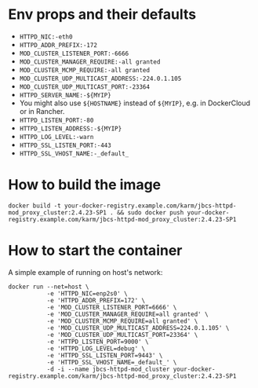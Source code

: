 # Env props and their defaults

* ```HTTPD_NIC:-eth0```
* ```HTTPD_ADDR_PREFIX:-172```
* ```MOD_CLUSTER_LISTENER_PORT:-6666```
* ```MOD_CLUSTER_MANAGER_REQUIRE:-all granted```
* ```MOD_CLUSTER_MCMP_REQUIRE:-all granted```
* ```MOD_CLUSTER_UDP_MULTICAST_ADDRESS:-224.0.1.105```
* ```MOD_CLUSTER_UDP_MULTICAST_PORT:-23364```
* ```HTTPD_SERVER_NAME:-${MYIP}```
 * You might also use ```${HOSTNAME}``` instead of ```${MYIP}```, e.g. in DockerCloud or in Rancher. 
* ```HTTPD_LISTEN_PORT:-80```
* ```HTTPD_LISTEN_ADDRESS:-${MYIP}```
* ```HTTPD_LOG_LEVEL:-warn```
* ```HTTPD_SSL_LISTEN_PORT:-443```
* ```HTTPD_SSL_VHOST_NAME:-_default_```

# How to build the image

    docker build -t your-docker-registry.example.com/karm/jbcs-httpd-mod_proxy_cluster:2.4.23-SP1 . && sudo docker push your-docker-registry.example.com/karm/jbcs-httpd-mod_proxy_cluster:2.4.23-SP1

# How to start the container
A simple example of running on host's network:

    docker run --net=host \
               -e 'HTTPD_NIC=enp2s0' \
               -e 'HTTPD_ADDR_PREFIX=172' \
               -e 'MOD_CLUSTER_LISTENER_PORT=6666' \
               -e 'MOD_CLUSTER_MANAGER_REQUIRE=all granted' \
               -e 'MOD_CLUSTER_MCMP_REQUIRE=all granted' \
               -e 'MOD_CLUSTER_UDP_MULTICAST_ADDRESS=224.0.1.105' \
               -e 'MOD_CLUSTER_UDP_MULTICAST_PORT=23364' \
               -e 'HTTPD_LISTEN_PORT=9000' \
               -e 'HTTPD_LOG_LEVEL=debug' \
               -e 'HTTPD_SSL_LISTEN_PORT=9443' \
               -e 'HTTPD_SSL_VHOST_NAME=_default_' \
               -d -i --name jbcs-httpd-mod_cluster your-docker-registry.example.com/karm/jbcs-httpd-mod_proxy_cluster:2.4.23-SP1
